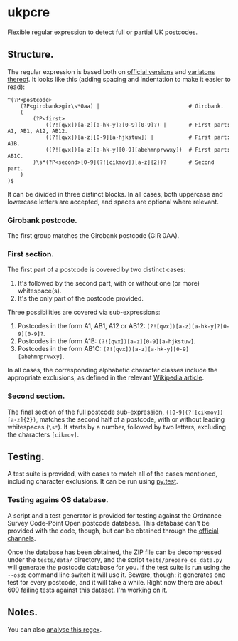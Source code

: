 # ukpcre
Flexible regular expression to detect full or partial UK postcodes.


## Structure.
The regular expression is based both on [official versions](https://www.gov.uk/government/uploads/system/uploads/attachment_data/file/413338/Bulk_Data_Transfer_-_additional_validation_valid_from_March_2015.pdf) and [variatons thereof](http://stackoverflow.com/q/164979/). It looks like this (adding spacing and indentation to make it easier to read):

```
^(?P<postcode>
	(?P<girobank>gir\s*0aa) |                            # Girobank.
	(
		(?P<first>
			((?![qvx])[a-z][a-hk-y]?[0-9][0-9]?) |       # First part: A1, AB1, A12, AB12.
			((?![qvx])[a-z][0-9][a-hjkstuw]) |           # First part: A1B.
			((?![qvx])[a-z][a-hk-y][0-9][abehmnprvwxy])  # First part: AB1C.
		)\s*(?P<second>[0-9](?![cikmov])[a-z]{2})?       # Second part.
	)
)$
```

It can be divided in three distinct blocks. In all cases, both uppercase and lowercase letters are accepted, and spaces are optional where relevant.

### Girobank postcode.
The first group matches the Girobank postcode (GIR 0AA).

### First section.
The first part of a postcode is covered by two distinct cases:

1. It's followed by the second part, with or without one (or more) whitespace(s).
2. It's the only part of the postcode provided.

Three possibilities are covered via sub-expressions:

1. Postcodes in the form A1, AB1, A12 or AB12: `(?![qvx])[a-z][a-hk-y]?[0-9][0-9]?`.
2. Postcodes in the form A1B: `(?![qvx])[a-z][0-9][a-hjkstuw]`.
3. Postcodes in the form AB1C: `(?![qvx])[a-z][a-hk-y][0-9][abehmnprvwxy]`.

In all cases, the corresponding alphabetic character classes include the appropriate exclusions, as defined in the relevant [Wikipedia article](https://en.wikipedia.org/wiki/Postcodes_in_the_United_Kingdom#Validation).

### Second section.
The final section of the full postcode sub-expression, `([0-9](?![cikmov])[a-z]{2})`, matches the second half of a postcode, with or without leading whitespaces (`\s*`). It starts by a number, followed by two letters, excluding the characters `[cikmov]`.


## Testing.
A test suite is provided, with cases to match all of the cases mentioned, including character exclusions. It can be run using [py.test](http://pytest.org).

### Testing agains OS database.
A script and a test generator is provided for testing against the Ordnance Survey Code-Point Open postcode database. This database can't be provided with the code, though, but can be obtained through the [official channels](https://www.ordnancesurvey.co.uk/opendatadownload/products.html).

Once the database has been obtained, the ZIP file can be decompressed under the `tests/data/` directory, and the script `tests/prepare_os_data.py` will generate the postcode database for you. If the test suite is run using the `--osdb` command line switch it will use it. Beware, though: it generates one test for every postcode, and it will take a while. Right now there are about 600 failing tests against this dataset. I'm working on it.


## Notes.
You can also [analyse this regex](https://regex101.com/r/yD1lU1/3).
